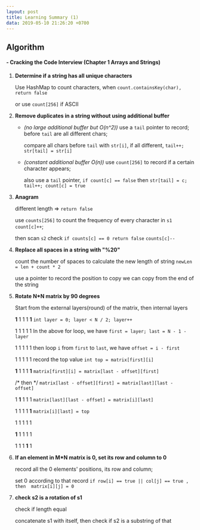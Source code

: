 ```yaml
---
layout: post
title: Learning Summary (1)
data: 2019-05-10 21:26:20 +0700
---
```


## Algorithm

#### - Cracking the Code Interview (Chapter 1 Arrays and Strings)

1. __Determine if a string has all unique characters__

   Use HashMap to count characters, when `count.containsKey(char), return false`

   or use `count[256]` if ASCII

2. __Remove duplicates in a string without using additional buffer__

   - _(no large additional buffer but O(n^2))_ use a `tail` pointer to record; before `tail` are all different chars;

     compare all chars before `tail` with `str[i]`, if all different, `tail++; str[tail] = str[i]`

   - _(constant additional buffer O(n))_ use `count[256]` to record if a certain character appears; 

     also use a `tail` pointer, `if count[c] == false` then `str[tail] = c; tail++; count[c] = true`

3. __Anagram__

   different length => `return false`

   use `counts[256]` to count the frequency of every character in `s1`  `count[c]++`;

   then scan `s2` check `if counts[c] == 0 return false`  `counts[c]--`

4. __Replace all spaces in a string with "%20"__

   count the number of spaces to calculate the new length of string `newLen = len + count * 2`

   use a pointer to record the position to copy we can copy from the end of the string

5. __Rotate N*N matrix by 90 degrees__

   Start from the external layers(round) of the matrix, then internal layers

   **1**  1  1  1  **1**	 `int layer = 0; layer < N / 2; layer++`

   1  1  1  1  1	 In the above for loop, we have `first = layer; last = N - 1 - layer`

   1  1  1  1  1			then loop `i` from `first` to `last`, we have `offset = i - first`

   1  1  1  1  1				record the top value `int top = matrix[first][i]`

   **1**  1  1  1  **1**				`matrix[first][i] = matrix[last - offset][first]`

   /*   then    */				`matrix[last - offset][first] = matrix[last][last - offset]`

   1 **1**  1  1  1					`matrix[last][last - offset] = matrix[i][last]`

   1  1  1  1  **1**					`matrix[i][last] = top`

   1  1  1  1  1

   **1**  1  1  1  1

   1  1  1  **1**  1

   

6. __If an element in M*N matrix is 0, set its row and column to 0__

   record all the 0 elements' positions, its row and column;

   set 0 according to that record `if row[i] == true || col[j] == true , then  matrix[i][j] = 0 `

7. __check s2 is a rotation of s1__

   check if length equal

   concatenate s1 with itself, then check if s2 is a substring of that























